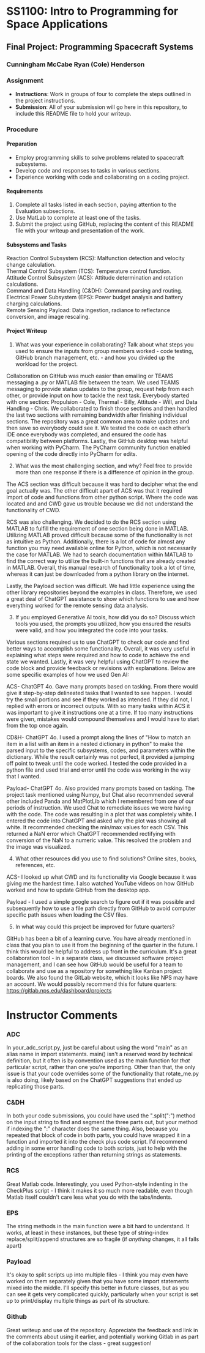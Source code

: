 # SS1100: Intro to Programming for Space Applications
## Final Project: Programming Spacecraft Systems

### Cunningham	McCabe	Ryan (Cole)	Henderson

### Assignment
- **Instructions**: Work in groups of four to complete the steps outlined in the project instructions.
- **Submission**: All of your submission will go here in this repository, to include this README file to hold your writeup.

### Procedure
#### Preparation
- Employ programming skills to solve problems related to spacecraft subsystems.
- Develop code and responses to tasks in various sections.
- Experience working with code and collaborating on a coding project.

#### Requirements
1. Complete all tasks listed in each section, paying attention to the Evaluation subsections.
2. Use MatLab to complete at least one of the tasks.
3. Submit the project using GitHub, replacing the content of this README file with your writeup and presentation of the work.

#### Subsystems and Tasks
Reaction Control Subsystem (RCS): Malfunction detection and velocity change calculation.\
Thermal Control Subsystem (TCS): Temperature control function.\
Attitude Control Subsystem (ACS): Attitude determination and rotation calculations.\
Command and Data Handling (C&DH): Command parsing and routing.\
Electrical Power Subsystem (EPS): Power budget analysis and battery charging calculations.\
Remote Sensing Payload: Data ingestion, radiance to reflectance conversion, and image rescaling.

#### Project Writeup
1.	What was your experience in collaborating? Talk about what steps you used to ensure the inputs from group members worked - code testing, GitHub branch management, etc. - and how you divided up the workload for the project.

   Collaboration on GitHub was much easier than emailing or TEAMS messaging a .py or MATLAB file between the team. We used TEAMS messaging to provide status updates to the group, request help from each other, or provide input on how to tackle the next task. Everybody started with one section: Propulsion - Cole, Thermal - Billy, Attitude - Will, and Data Handling - Chris. We collaborated to finish those sections and then handled the last two sections with remaining bandwidth after finishing individual sections. The repository was a great common area to make updates and then save so everybody could see it.  We tested the code on each other’s IDE once everybody was completed, and ensured the code has compatibility between platforms. 
Lastly, the GitHub desktop was helpful when working with PyCharm. The PyCharm community function enabled opening of the code directly into PyCharm for edits.

2.	What was the most challenging section, and why? Feel free to provide more than one response if there is a difference of opinion in the group.

   The ACS section was difficult because it was hard to decipher what the end goal actually was. The other difficult apart of ACS was that it required import of code and functions from other python script. Where the code was located and and CWD gave us trouble because we did not understand the functionality of CWD.

   RCS was also challenging.  We decided to do the RCS section using MATLAB to fulfill the requirement of one section being done in MATLAB. Utilizing MATLAB proved difficult because some of the functionality is not as intuitive as Python. Additionally, there is a lot of code for almost any function you may need available online for Python, which is not necessarily the case for MATLAB. We had to search documentation within MATLAB to find the correct way to utilize the built-in functions that are already created in MATLAB. Overall, this manual research of functionality took a lot of time, whereas it can just be downloaded from a python library on the internet.

   Lastly, the Payload section was difficult.  We had little experience using the other library repositories beyond the examples in class.  Therefore, we used a great deal of ChatGPT assistance to show which functions to use and how everything worked for the remote sensing data analysis. 

3.	If you employed Generative AI tools, how did you do so? Discuss which tools you used, the prompts you utilized, how you ensured the results were valid, and how you integrated the code into your tasks.
   
   Various sections required us to use ChatGPT to check our code and find better ways to accomplish some functionality.  Overall, it was very useful in explaining what steps were required and how to code to achieve the end state we wanted.  Lastly, it was very helpful using ChatGPT to review the code block and provide feedback or revisions with explanations.  Below are some specific examples of how we used Gen AI:
   
   ACS- ChatGPT 4o. Gave many prompts based on tasking. From there would give it step-by-step delineated tasks that I wanted to see happen. I would try the small portions and see if they worked as intended. If they did not, I replied with errors or incorrect outputs. With so many tasks within ACS it was important to give it instructions one at a time. If too many instructions were given, mistakes would compound themselves and I would have to start from the top once again.
   
   CD&H- ChatGPT 4o. I used a prompt along the lines of "How to match an item in a list with an item in a nested dictionary in python" to make the parsed input to the specific subsystems, codes, and parameters within the dictionary. While the result certainly was not perfect, it provided a jumping off point to tweak until the code worked. I tested the code provided in a python file and used trial and error until the code was working in the way that I wanted.
   
   Payload- ChatGPT 4o. Also provided many prompts based on tasking. The project task mentioned using Numpy, but Chat also recommended several other included Panda and MatPlotLib which I remembered from one of our periods of instruction. We used Chat to remediate issues we were having with the code. The code was resulting in a plot that was completely white. I entered the code into ChatGPT and asked why the plot was showing all white. It recommended checking the min/max values for each CSV. This returned a NaN error which ChatGPT recommended rectifying with conversion of the NaN to a numeric value. This resolved the problem and the image was visualized.
   
4.	What other resources did you use to find solutions? Online sites, books, references, etc.

   ACS- I looked up what CWD and its functionality via Google because it was giving me the hardest time. I also watched YouTube videos on how GitHub worked and how to update GitHub from the desktop app.
   
   Payload - I used a simple google search to figure out if it was possible and subsequently how to use a file path directly from GitHub to avoid computer specific path issues when loading the CSV files.

5.	In what way could this project be improved for future quarters?

   GitHub has been a bit of a learning curve. You have already mentioned in class that you plan to use it from the beginning of the quarter in the future. I think this would be helpful to address up front in the curriculum.  It's a great collaboration tool - in a separate class, we discussed software project management, and I can see how GitHub would be useful for a team to collaborate and use as a repository for something like Kanban project boards. We also found the GitLab website, which it looks like NPS may have an account. We would possibly recommend this for future quarters: https://gitlab.nps.edu/dashboard/projects


# Instructor Comments

### ADC
In your_adc_script.py, just be careful about using the word "main" as an alias name in import statements. main() isn't a reserved word by technical definition, but it often is by convention used as the main function for *that* particular script, rather than one you're importing. Other than that, the only issue is that your code overrides some of the functionality that rotate_me.py is also doing, likely based on the ChatGPT suggestions that ended up replicating those parts.

### C&DH
In both your code submissions, you could have used the ".split(":") method on the input string to find and segment the three parts out, but your method if indexing the ":" character does the same thing. Also, because you repeated that block of code in both parts, you could have wrapped it in a function and imported it into the check plus code script. I'd recommend adding in some error handling code to both scripts, just to help with the printing of the exceptions rather than returning strings as statements.

### RCS
Great Matlab code. Interestingly, you used Python-style indenting in the CheckPlus script - I think it makes it so much more readable, even though Matlab itself couldn't care less what you do with the tabs/indents. 

### EPS
The string methods in the main function were a bit hard to understand. It works, at least in these instances, but these type of string-index replace/split/append structures are so fragile (if *anything* changes, it all falls apart)

### Payload
It's okay to split scripts up into multiple files - I think you may even have worked on them separately given that you have some import statements mixed into the middle. I'll specify this better in future classes, but as you can see it gets very complicated quickly, particularly when your script is set up to print/display multiple things as part of its structure.

### Github
Great writeup and use of the repository. Appreciate the feedback and link in the comments about using it earlier, and potentially working Gitlab in as part of the collaboration tools for the class - great suggestion!